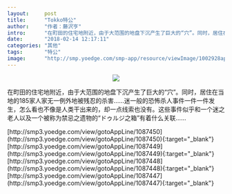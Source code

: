 ```yaml
---
layout:     post
title:      "Tokko特公"
author:     "作者：藤沢亨"
intro:      "在町田的住宅地附近，由于大范围的地盘下沉产生了巨大的“穴”。同时，居住在当地的185家人家无一例外地被残忍的杀害……迷一般的恐怖杀人事件一件一件发生，怎么看也不像是人类干出来的，却一点线索也没有。这些事件似乎和一个迷之老人以及一个被称为禁忌之遗物的“ドゥルジ之箱”有着什么关联……"
date:       "2018-02-14 12:17:11"
categories: "其他"
tags:       "特公"
image:      "http://smp.yoedge.com/smp-app/resource/viewImage/1002928appline.png"
---
```

<div style="text-align: center">
<p><img src="http://smp.yoedge.com/smp-app/resource/viewImage/1002928appline.png"/></p>
</div>
<p class="post-meta">
<span>在町田的住宅地附近，由于大范围的地盘下沉产生了巨大的“穴”。同时，居住在当地的185家人家无一例外地被残忍的杀害……迷一般的恐怖杀人事件一件一件发生，怎么看也不像是人类干出来的，却一点线索也没有。这些事件似乎和一个迷之老人以及一个被称为禁忌之遗物的“ドゥルジ之箱”有着什么关联……</span>
</p>
[http://smp3.yoedge.com/view/gotoAppLine/1087450](http://smp3.yoedge.com/view/gotoAppLine/1087450){:target="_blank"}
[http://smp3.yoedge.com/view/gotoAppLine/1087449](http://smp3.yoedge.com/view/gotoAppLine/1087449){:target="_blank"}
[http://smp3.yoedge.com/view/gotoAppLine/1087448](http://smp3.yoedge.com/view/gotoAppLine/1087448){:target="_blank"}
[http://smp3.yoedge.com/view/gotoAppLine/1087447](http://smp3.yoedge.com/view/gotoAppLine/1087447){:target="_blank"}


